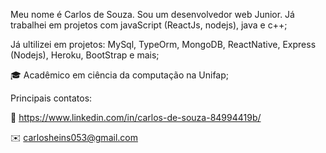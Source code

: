 Meu nome é Carlos de Souza. Sou um desenvolvedor web Junior. Já trabalhei em projetos com javaScript (ReactJs, nodejs), java e c++;

Já ultilizei em projetos: MySql, TypeOrm, MongoDB, ReactNative, Express (Nodejs), Heroku, BootStrap e mais;

🎓 Acadêmico em ciência da computação na Unifap;

Principais contatos:

:briefcase: https://www.linkedin.com/in/carlos-de-souza-84994419b/

✉️ carlosheins053@gmail.com

